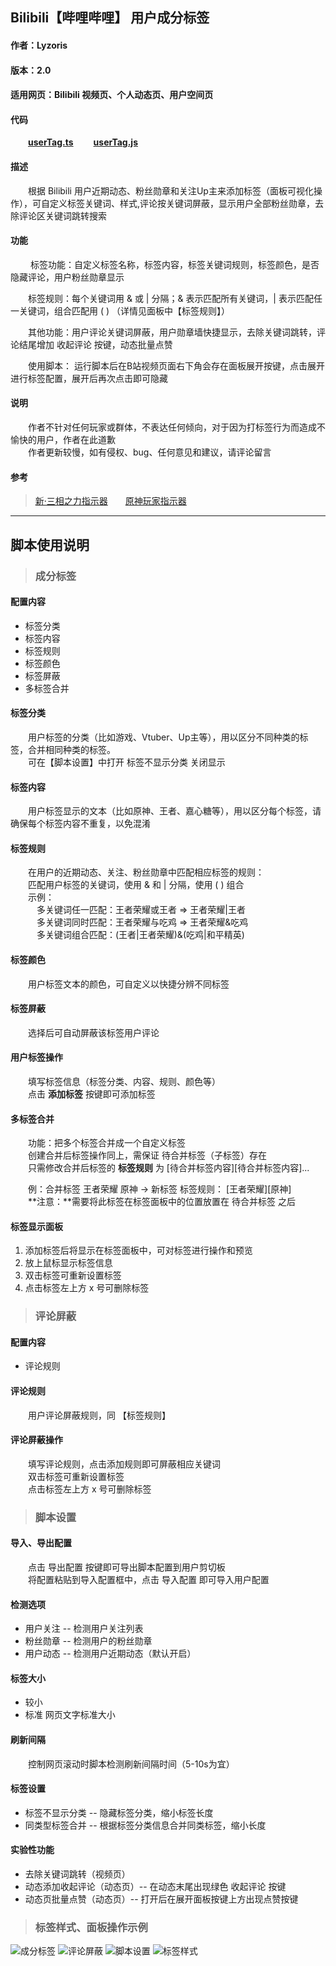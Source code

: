 ## Bilibili【哔哩哔哩】 用户成分标签 

#### 作者：Lyzoris
#### 版本：2.0
#### 适用网页：Bilibili 视频页、个人动态页、用户空间页   
#### 代码
&ensp;&ensp;&ensp;&ensp;[**userTag.ts**](https://github.com/lyzoris/Bilibili-commentScript/blob/main/userTag.ts)
&ensp;&ensp;&ensp;&ensp;[**userTag.js**](https://github.com/lyzoris/Bilibili-commentScript/blob/main/userTag.js)

#### 描述
&ensp;&ensp;&ensp;&ensp;根据 Bilibili 用户近期动态、粉丝勋章和关注Up主来添加标签（面板可视化操作），可自定义标签关键词、样式,评论按关键词屏蔽，显示用户全部粉丝勋章，去除评论区关键词跳转搜索

#### 功能
&ensp;&ensp;&ensp;&ensp; 标签功能：自定义标签名称，标签内容，标签关键词规则，标签颜色，是否隐藏评论，用户粉丝勋章显示  

&ensp;&ensp;&ensp;&ensp;标签规则：每个关键词用 & 或 | 分隔；& 表示匹配所有关键词，| 表示匹配任一关键词，组合匹配用 ( ) （详情见面板中【标签规则】）   

&ensp;&ensp;&ensp;&ensp;其他功能：用户评论关键词屏蔽，用户勋章墙快捷显示，去除关键词跳转，评论结尾增加 收起评论 按键，动态批量点赞

&ensp;&ensp;&ensp;&ensp;使用脚本： 运行脚本后在B站视频页面右下角会存在面板展开按键，点击展开进行标签配置，展开后再次点击即可隐藏

#### 说明  
&ensp;&ensp;&ensp;&ensp;作者不针对任何玩家或群体，不表达任何倾向，对于因为打标签行为而造成不愉快的用户，作者在此道歉   
&ensp;&ensp;&ensp;&ensp;作者更新较慢，如有侵权、bug、任何意见和建议，请评论留言  

#### 参考  
> [新·三相之力指示器](https://greasyfork.org/zh-CN/scripts/451150)&ensp;&ensp;&ensp;&ensp;[原神玩家指示器](https://greasyfork.org/zh-CN/scripts/450720)

--------------------------
## 脚本使用说明

> ### 成分标签  

#### 配置内容  
- 标签分类 
- 标签内容 
- 标签规则 
- 标签颜色 
- 标签屏蔽
- 多标签合并  
   
#### 标签分类
&ensp;&ensp;&ensp;&ensp;用户标签的分类（比如游戏、Vtuber、Up主等），用以区分不同种类的标签，合并相同种类的标签。    
&ensp;&ensp;&ensp;&ensp;可在【脚本设置】中打开 标签不显示分类 关闭显示
#### 标签内容
&ensp;&ensp;&ensp;&ensp;用户标签显示的文本（比如原神、王者、嘉心糖等），用以区分每个标签，请确保每个标签内容不重复，以免混淆
#### 标签规则
&ensp;&ensp;&ensp;&ensp;在用户的近期动态、关注、粉丝勋章中匹配相应标签的规则：  
&ensp;&ensp;&ensp;&ensp;匹配用户标签的关键词，使用 & 和 | 分隔，使用 ( ) 组合  
&ensp;&ensp;&ensp;&ensp;示例：  
&ensp;&ensp;&ensp;&ensp;&ensp;&ensp;多关键词任一匹配：王者荣耀或王者 => 王者荣耀|王者   
&ensp;&ensp;&ensp;&ensp;&ensp;&ensp;多关键词同时匹配：王者荣耀与吃鸡 => 王者荣耀&吃鸡   
&ensp;&ensp;&ensp;&ensp;&ensp;&ensp;多关键词组合匹配：(王者|王者荣耀)&(吃鸡|和平精英)  
#### 标签颜色
&ensp;&ensp;&ensp;&ensp;用户标签文本的颜色，可自定义以快捷分辨不同标签
#### 标签屏蔽
&ensp;&ensp;&ensp;&ensp;选择后可自动屏蔽该标签用户评论
#### 用户标签操作
&ensp;&ensp;&ensp;&ensp;填写标签信息（标签分类、内容、规则、颜色等）  
&ensp;&ensp;&ensp;&ensp;点击 **添加标签** 按键即可添加标签  
#### 多标签合并
&ensp;&ensp;&ensp;&ensp;功能：把多个标签合并成一个自定义标签  
&ensp;&ensp;&ensp;&ensp;创建合并后标签操作同上，需保证 待合并标签（子标签）存在     
&ensp;&ensp;&ensp;&ensp;只需修改合并后标签的 **标签规则** 为 [待合并标签内容][待合并标签内容]... 
     
&ensp;&ensp;&ensp;&ensp;例：合并标签 王者荣耀 原神 -> 新标签 标签规则： [王者荣耀][原神]    
&ensp;&ensp;&ensp;&ensp;**注意：**需要将此标签在标签面板中的位置放置在 待合并标签 之后   
#### 标签显示面板
1. 添加标签后将显示在标签面板中，可对标签进行操作和预览 
2. 放上鼠标显示标签信息  
3. 双击标签可重新设置标签  
4. 点击标签左上方 x 号可删除标签  

> ### 评论屏蔽

#### 配置内容
- 评论规则

#### 评论规则
&ensp;&ensp;&ensp;&ensp;用户评论屏蔽规则，同 【标签规则】
#### 评论屏蔽操作
&ensp;&ensp;&ensp;&ensp;填写评论规则，点击添加规则即可屏蔽相应关键词  
&ensp;&ensp;&ensp;&ensp;双击标签可重新设置标签  
&ensp;&ensp;&ensp;&ensp;点击标签左上方 x 号可删除标签  
> ### 脚本设置

#### 导入、导出配置
&ensp;&ensp;&ensp;&ensp;点击 导出配置 按键即可导出脚本配置到用户剪切板  
&ensp;&ensp;&ensp;&ensp;将配置粘贴到导入配置框中，点击 导入配置 即可导入用户配置
#### 检测选项
- 用户关注 -- 检测用户关注列表
- 粉丝勋章 -- 检测用户的粉丝勋章
- 用户动态 -- 检测用户近期动态（默认开启）

#### 标签大小
- 较小 
- 标准 网页文字标准大小

#### 刷新间隔
&ensp;&ensp;&ensp;&ensp;控制网页滚动时脚本检测刷新间隔时间（5-10s为宜）
#### 标签设置
- 标签不显示分类 -- 隐藏标签分类，缩小标签长度
- 同类型标签合并 -- 根据标签分类信息合并同类标签，缩小长度

#### 实验性功能
- 去除关键词跳转（视频页）
- 动态添加收起评论（动态页）-- 在动态末尾出现绿色 收起评论 按键
- 动态页批量点赞（动态页）-- 打开后在展开面板按键上方出现点赞按键

> ### 标签样式、面板操作示例
![成分标签](https://github.com/lyzoris/Bilibili-commentScript/blob/main/images/cf.png)
![评论屏蔽](https://github.com/lyzoris/Bilibili-commentScript/blob/main/images/pl.png)
![脚本设置](https://github.com/lyzoris/Bilibili-commentScript/blob/main/images/sz.png)
![标签样式](https://github.com/lyzoris/Bilibili-commentScript/blob/main/images/标签样式.png)


